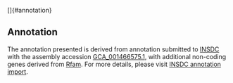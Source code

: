 []{#annotation}

Annotation
----------

The annotation presented is derived from annotation submitted to
[INSDC](http://www.insdc.org) with the assembly accession
[GCA\_001466575.1](http://www.ebi.ac.uk/ena/data/view/GCA_001466575.1),
with additional non-coding genes derived from
[Rfam](http://rfam.xfam.org/). For more details, please visit [INSDC
annotation
import](http://ensemblgenomes.org/info/data/insdc_annotation).
